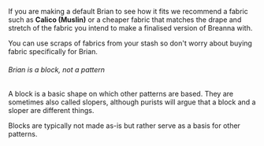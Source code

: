 If you are making a default Brian to see how it fits we recommend a fabric such as **Calico (Muslin)** or a cheaper fabric that matches the drape and stretch of the fabric you intend to make a finalised version of Breanna with.  

You can use scraps of fabrics from your stash so don't worry about buying fabric specifically for Brian.

<Note>

###### Brian is a block, not a pattern

A block is a basic shape on which other patterns are based.
They are sometimes also called slopers, although purists will argue that a block and a sloper are different things.

Blocks are typically not made as-is but rather serve as a basis for other patterns.

</Note>

